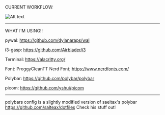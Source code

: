 CURRENT WORKFLOW:

![Alt text](https://i.redd.it/ni5wb28xsrw81.png "a title")

---

WHAT I'M USING!!

pywal: https://github.com/dylanaraps/wal

i3-gasp: https://github.com/Airblader/i3

Terminal: https://alacritty.org/

Font: ProggyCleanTT Nerd Font; https://www.nerdfonts.com/

Polybar: https://github.com/polybar/polybar

picom: https://github.com/yshui/picom

---

polybars config is a slightly modified version of saeltax's polybar
https://github.com/salteax/dotfiles
Check his stuff out!
